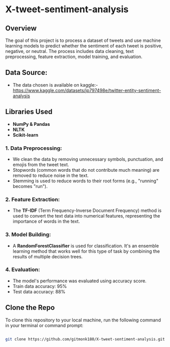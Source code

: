 # X-tweet-sentiment-analysis
## Overview
The goal of this project is to process a dataset of tweets and use machine learning models to predict whether the sentiment of each tweet is positive, negative, or neutral. The process includes data cleaning, text preprocessing, feature extraction, model training, and evaluation.
## Data Source:
- The data chosen is available on kaggle:- https://www.kaggle.com/datasets/jp797498e/twitter-entity-sentiment-analysis
  
## Libraries Used
- **NumPy & Pandas**
- **NLTK**
- **Scikit-learn**
   
### 1. Data Preprocessing:
- We clean the data by removing unnecessary symbols, punctuation, and emojis from the tweet text.
- Stopwords (common words that do not contribute much meaning) are removed to reduce noise in the text.
- Stemming is used to reduce words to their root forms (e.g., "running" becomes "run").

### 2. Feature Extraction:
- The **TF-IDF** (Term Frequency-Inverse Document Frequency) method is used to convert the text data into numerical features, representing the importance of words in the text.

### 3. Model Building:
- A **RandomForestClassifier** is used for classification. It's an ensemble learning method that works well for this type of task by combining the results of multiple decision trees.

### 4. Evaluation:
- The model's performance was evaluated using accuracy score.
- Train data accuracy: 95%
- Test data accuracy: 88%

## Clone the Repo
To clone this repository to your local machine, run the following command in your terminal or command prompt:

```bash

git clone https://github.com/gitmonk180/X-tweet-sentiment-analysis.git

